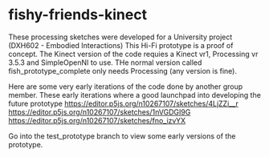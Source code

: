 # fishy-friends-kinect
These processing sketches were developed for a University project (DXH602 - Embodied Interactions)
This Hi-Fi prototype is a proof of concept.
The Kinect version of the code requies a Kinect vr1, Processing vr 3.5.3 and SimpleOpenNI to use.
THe normal version called fish_prototype_complete only needs Processing (any version is fine).

Here are some very early iterations of the code done by another group member.
These early iterations where a good launchpad into developing the future prototype
https://editor.p5js.org/n10267107/sketches/4LjZZi__r
https://editor.p5js.org/n10267107/sketches/1nVGDGI9G
https://editor.p5js.org/n10267107/sketches/fno_izvYX

Go into the test_prototype branch to view some early versions of the prototype.
